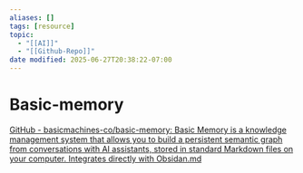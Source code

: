 ```yaml
---
aliases: []
tags: [resource]
topic:
  - "[[AI]]"
  - "[[Github-Repo]]"
date modified: 2025-06-27T20:38:22-07:00
---
```


# Basic-memory
[GitHub - basicmachines-co/basic-memory: Basic Memory is a knowledge management system that allows you to build a persistent semantic graph from conversations with AI assistants, stored in standard Markdown files on your computer. Integrates directly with Obsidan.md](https://github.com/basicmachines-co/basic-memory?tab=readme-ov-file)
